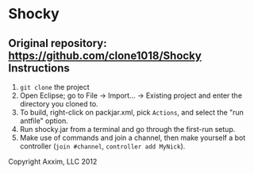 Shocky
======
Original repository: https://github.com/clone1018/Shocky
Instructions
-----
1. ```git clone``` the project
2. Open Eclipse; go to File -> Import... -> Existing project and enter the directory you cloned to.
3. To build, right-click on packjar.xml, pick ```Actions```, and select the "run antfile" option.
4. Run shocky.jar from a terminal and go through the first-run setup.
5. Make use of commands and join a channel, then make yourself a bot controller (```join #channel```, ```controller add MyNick```).

Copyright Axxim, LLC 2012